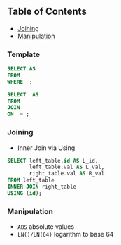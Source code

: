 ## Table of Contents
- [Joining](#joining)
- [Manipulation](#manipulation)


### Template
```sql
SELECT AS
FROM
WHERE  ;
```
```sql
SELECT  AS 
FROM
JOIN 
ON  = ;
```

### Joining
- Inner Join via Using
```sql
SELECT left_table.id AS L_id,
       left_table.val AS L_val,
       right_table.val AS R_val
FROM left_table
INNER JOIN right_table
USING (id);
```
### Manipulation
- `ABS` absolute values
- `LN()/LN(64)` logarithm to base 64
